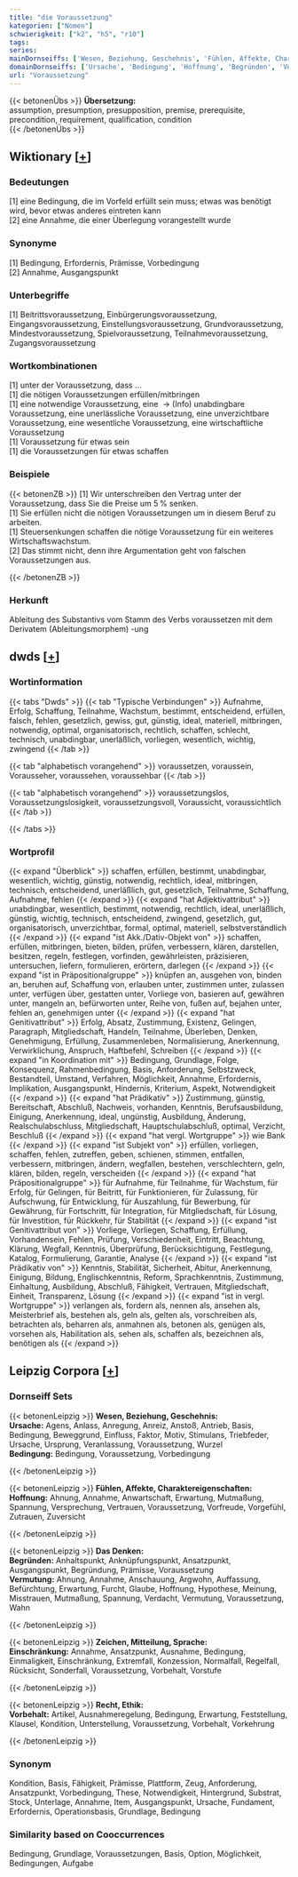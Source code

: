 ```yaml
---
title: "die Voraussetzung"
kategorien: ["Nomen"]
schwierigkeit: ["k2", "h5", "r10"]
tags:
series:
mainDornseiffs: ['Wesen, Beziehung, Geschehnis', 'Fühlen, Affekte, Charaktereigenschaften', 'Das Denken', 'Zeichen, Mitteilung, Sprache', 'Recht, Ethik']
domainDornseiffs: ['Ursache', 'Bedingung', 'Hoffnung', 'Begründen', 'Vermutung', 'Einschränkung', 'Vorbehalt']
url: "Voraussetzung"
---
```


{{< betonenÜbs >}}
**Übersetzung:**  
assumption, presumption, presupposition, premise, prerequisite, precondition, requirement, qualification, condition  
{{< /betonenÜbs >}}

## Wiktionary [[+](https://de.wiktionary.org/wiki/Voraussetzung)]

### Bedeutungen
[1] eine Bedingung, die im Vorfeld erfüllt sein muss; etwas was benötigt wird, bevor etwas anderes eintreten kann  
[2] eine Annahme, die einer Überlegung vorangestellt wurde  

### Synonyme
[1] Bedingung, Erfordernis, Prämisse, Vorbedingung  
[2] Annahme, Ausgangspunkt  

### Unterbegriffe
[1] Beitrittsvoraussetzung, Einbürgerungsvoraussetzung, Eingangsvoraussetzung, Einstellungsvoraussetzung, Grundvoraussetzung, Mindestvoraussetzung, Spielvoraussetzung, Teilnahmevoraussetzung, Zugangsvoraussetzung  

### Wortkombinationen
[1] unter der Voraussetzung, dass …  
[1] die nötigen Voraussetzungen erfüllen/mitbringen  
[1] eine notwendige Voraussetzung, eine  -> (Info) unabdingbare Voraussetzung, eine unerlässliche Voraussetzung, eine unverzichtbare Voraussetzung, eine wesentliche Voraussetzung, eine wirtschaftliche Voraussetzung  
[1] Voraussetzung für etwas sein  
[1] die Voraussetzungen für etwas schaffen  

### Beispiele
{{< betonenZB >}}
[1] Wir unterschreiben den Vertrag unter der Voraussetzung, dass Sie die Preise um 5 % senken.  
[1] Sie erfüllen nicht die nötigen Voraussetzungen um in diesem Beruf zu arbeiten.  
[1] Steuersenkungen schaffen die nötige Voraussetzung für ein weiteres Wirtschaftswachstum.  
[2] Das stimmt nicht, denn ihre Argumentation geht von falschen Voraussetzungen aus.  

{{< /betonenZB >}}
### Herkunft
Ableitung des Substantivs vom Stamm des Verbs voraussetzen mit dem Derivatem (Ableitungsmorphem) -ung  



## dwds [[+](https://www.dwds.de/wb/Voraussetzung)]

### Wortinformation
{{< tabs "Dwds" >}}
{{< tab "Typische Verbindungen" >}}
Aufnahme, Erfolg, Schaffung, Teilnahme, Wachstum, bestimmt, entscheidend, erfüllen, falsch, fehlen, gesetzlich, gewiss, gut, günstig, ideal, materiell, mitbringen, notwendig, optimal, organisatorisch, rechtlich, schaffen, schlecht, technisch, unabdingbar, unerläßlich, vorliegen, wesentlich, wichtig, zwingend
{{< /tab >}}

{{< tab "alphabetisch vorangehend" >}}
voraussetzen, voraussein, Vorausseher, voraussehen, voraussehbar
{{< /tab >}}

{{< tab "alphabetisch vorangehend" >}}
voraussetzungslos, Voraussetzungslosigkeit, voraussetzungsvoll, Voraussicht, voraussichtlich
{{< /tab >}}

{{< /tabs >}}

### Wortprofil
{{< expand "Überblick" >}} schaffen, erfüllen, bestimmt, unabdingbar, wesentlich, wichtig, günstig, notwendig, rechtlich, ideal, mitbringen, technisch, entscheidend, unerläßlich, gut, gesetzlich, Teilnahme, Schaffung, Aufnahme, fehlen {{< /expand >}}
{{< expand "hat Adjektivattribut" >}} unabdingbar, wesentlich, bestimmt, notwendig, rechtlich, ideal, unerläßlich, günstig, wichtig, technisch, entscheidend, zwingend, gesetzlich, gut, organisatorisch, unverzichtbar, formal, optimal, materiell, selbstverständlich {{< /expand >}}
{{< expand "ist Akk./Dativ-Objekt von" >}} schaffen, erfüllen, mitbringen, bieten, bilden, prüfen, verbessern, klären, darstellen, besitzen, regeln, festlegen, vorfinden, gewährleisten, präzisieren, untersuchen, liefern, formulieren, erörtern, darlegen {{< /expand >}}
{{< expand "ist in Präpositionalgruppe" >}} knüpfen an, ausgehen von, binden an, beruhen auf, Schaffung von, erlauben unter, zustimmen unter, zulassen unter, verfügen über, gestatten unter, Vorliege von, basieren auf, gewähren unter, mangeln an, befürworten unter, Reihe von, fußen auf, bejahen unter, fehlen an, genehmigen unter {{< /expand >}}
{{< expand "hat Genitivattribut" >}} Erfolg, Absatz, Zustimmung, Existenz, Gelingen, Paragraph, Mitgliedschaft, Handeln, Teilnahme, Überleben, Denken, Genehmigung, Erfüllung, Zusammenleben, Normalisierung, Anerkennung, Verwirklichung, Anspruch, Haftbefehl, Schreiben {{< /expand >}}
{{< expand "in Koordination mit" >}} Bedingung, Grundlage, Folge, Konsequenz, Rahmenbedingung, Basis, Anforderung, Selbstzweck, Bestandteil, Umstand, Verfahren, Möglichkeit, Annahme, Erfordernis, Implikation, Ausgangspunkt, Hindernis, Kriterium, Aspekt, Notwendigkeit {{< /expand >}}
{{< expand "hat Prädikativ" >}} Zustimmung, günstig, Bereitschaft, Abschluß, Nachweis, vorhanden, Kenntnis, Berufsausbildung, Einigung, Anerkennung, ideal, ungünstig, Ausbildung, Änderung, Realschulabschluss, Mitgliedschaft, Hauptschulabschluß, optimal, Verzicht, Beschluß {{< /expand >}}
{{< expand "hat vergl. Wortgruppe" >}} wie Bank {{< /expand >}}
{{< expand "ist Subjekt von" >}} erfüllen, vorliegen, schaffen, fehlen, zutreffen, geben, schienen, stimmen, entfallen, verbessern, mitbringen, ändern, wegfallen, bestehen, verschlechtern, geln, klären, bilden, regeln, verscheiden {{< /expand >}}
{{< expand "hat Präpositionalgruppe" >}} für Aufnahme, für Teilnahme, für Wachstum, für Erfolg, für Gelingen, für Beitritt, für Funktionieren, für Zulassung, für Aufschwung, für Entwicklung, für Auszahlung, für Bewerbung, für Gewährung, für Fortschritt, für Integration, für Mitgliedschaft, für Lösung, für Investition, für Rückkehr, für Stabilität {{< /expand >}}
{{< expand "ist Genitivattribut von" >}} Vorliege, Vorliegen, Schaffung, Erfüllung, Vorhandensein, Fehlen, Prüfung, Verschiedenheit, Eintritt, Beachtung, Klärung, Wegfall, Kenntnis, Überprüfung, Berücksichtigung, Festlegung, Katalog, Formulierung, Garantie, Analyse {{< /expand >}}
{{< expand "ist Prädikativ von" >}} Kenntnis, Stabilität, Sicherheit, Abitur, Anerkennung, Einigung, Bildung, Englischkenntnis, Reform, Sprachkenntnis, Zustimmung, Einhaltung, Ausbildung, Abschluß, Fähigkeit, Vertrauen, Mitgliedschaft, Einheit, Transparenz, Lösung {{< /expand >}}
{{< expand "ist in vergl. Wortgruppe" >}} verlangen als, fordern als, nennen als, ansehen als, Meisterbrief als, bestehen als, geln als, gelten als, vorschreiben als, betrachten als, beharren als, anmahnen als, betonen als, genügen als, vorsehen als, Habilitation als, sehen als, schaffen als, bezeichnen als, benötigen als {{< /expand >}}

## Leipzig Corpora [[+](https://corpora.uni-leipzig.de/en/res?word=Voraussetzung&corpusId=deu_newscrawl-public_2018)]

### Dornseiff Sets
{{< betonenLeipzig >}}
**Wesen, Beziehung, Geschehnis:**  
**Ursache:** Agens, Anlass, Anregung, Anreiz, Anstoß, Antrieb, Basis, Bedingung, Beweggrund, Einfluss, Faktor, Motiv, Stimulans, Triebfeder, Ursache, Ursprung, Veranlassung, Voraussetzung, Wurzel  
**Bedingung:** Bedingung, Voraussetzung, Vorbedingung  

{{< /betonenLeipzig >}}


{{< betonenLeipzig >}}
**Fühlen, Affekte, Charaktereigenschaften:**  
**Hoffnung:** Ahnung, Annahme, Anwartschaft, Erwartung, Mutmaßung, Spannung, Versprechung, Vertrauen, Voraussetzung, Vorfreude, Vorgefühl, Zutrauen, Zuversicht  

{{< /betonenLeipzig >}}


{{< betonenLeipzig >}}
**Das Denken:**  
**Begründen:** Anhaltspunkt, Anknüpfungspunkt, Ansatzpunkt, Ausgangspunkt, Begründung, Prämisse, Voraussetzung  
**Vermutung:** Ahnung, Annahme, Anschauung, Argwohn, Auffassung, Befürchtung, Erwartung, Furcht, Glaube, Hoffnung, Hypothese, Meinung, Misstrauen, Mutmaßung, Spannung, Verdacht, Vermutung, Voraussetzung, Wahn  

{{< /betonenLeipzig >}}


{{< betonenLeipzig >}}
**Zeichen, Mitteilung, Sprache:**  
**Einschränkung:** Annahme, Ansatzpunkt, Ausnahme, Bedingung, Einmaligkeit, Einschränkung, Extremfall, Konzession, Normalfall, Regelfall, Rücksicht, Sonderfall, Voraussetzung, Vorbehalt, Vorstufe  

{{< /betonenLeipzig >}}


{{< betonenLeipzig >}}
**Recht, Ethik:**  
**Vorbehalt:** Artikel, Ausnahmeregelung, Bedingung, Erwartung, Feststellung, Klausel, Kondition, Unterstellung, Voraussetzung, Vorbehalt, Vorkehrung  

{{< /betonenLeipzig >}}

### Synonym
Kondition, Basis, Fähigkeit, Prämisse, Plattform, Zeug, Anforderung, Ansatzpunkt, Vorbedingung, These, Notwendigkeit, Hintergrund, Substrat, Stock, Unterlage, Annahme, Item, Ausgangspunkt, Ursache, Fundament, Erfordernis, Operationsbasis, Grundlage, Bedingung


### Similarity based on Cooccurrences
Bedingung, Grundlage, Voraussetzungen, Basis, Option, Möglichkeit, Bedingungen, Aufgabe

